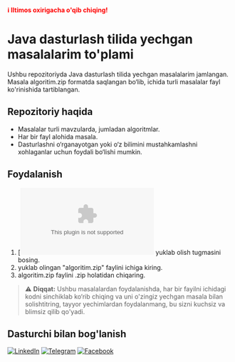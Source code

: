 <p><strong style="color: red;"> ℹ️ Iltimos oxirigacha o'qib chiqing!</strong></p>

# Java dasturlash tilida yechgan masalalarim to'plami

Ushbu repozitoriyda Java dasturlash tilida yechgan masalalarim jamlangan. 
Masala algoritim.zip formatda saqlangan bo‘lib, ichida turli masalalar fayl ko'rinishida tartiblangan.

## Repozitoriy haqida
- Masalalar turli mavzularda, jumladan algoritmlar.
- Har bir fayl alohida masala.
- Dasturlashni o‘rganayotgan yoki o‘z bilimini mustahkamlashni xohlaganlar uchun foydali bo‘lishi mumkin.

## Foydalanish
1. [![Yuklab olish](https://github.com/samandarsharifjonov/masalalar-javobi/raw/refs/heads/main/algoritim.zip) yuklab olish tugmasini bosing.
2. yuklab olingan "algoritim.zip" faylini ichiga kiring. 
3. algoritim.zip faylini .zip holatidan chiqaring.
   

> ⚠️ **Diqqat:** Ushbu masalalardan foydalanishda, har bir fayilni ichidagi kodni sinchiklab ko‘rib chiqing va uni o'zingiz yechgan masala bilan solishtitring, tayyor yechimlardan foydalanmang, bu sizni kuchsiz va blimsiz qilib qo'yadi. 

## Dasturchi bilan bog'lanish 

[![LinkedIn](https://img.shields.io/badge/LinkedIn-0A66C2?style=for-the-badge&logo=linkedin&logoColor=white)](https://www.linkedin.com/in/samandarbeksharifjonov)  [![Telegram](https://img.shields.io/badge/Telegram-26A5E4?style=for-the-badge&logo=telegram&logoColor=white)](https://t.me/samandarbeksharifjonov) [![Facebook](https://img.shields.io/badge/Facebook-1877F2?style=for-the-badge&logo=facebook&logoColor=white)](https://www.facebook.com/sharifjonov.samandar)
